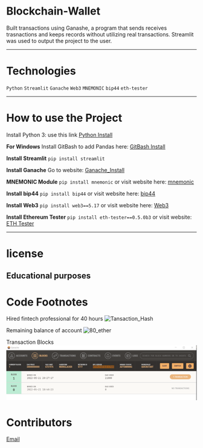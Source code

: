 # Blockchain-Wallet
Built transactions using Ganashe, a program that sends receives trasnactions and keeps records without utilizing real transactions.
Streamlit was used to output the project to the user.


---
# Technologies
`Python`
`Streamlit`
`Ganache`
`Web3`
`MNEMONIC`
`bip44`
`eth-tester`


---

# How to use the Project
Install Python 3: use this link  [Python Install](https://www.python.org/)

**For Windows**
Install GitBash to add Pandas here: [GitBash Install](https://gitforwindows.org/) 

**Install Streamlit**
`pip install streamlit`

**Install Ganache**
Go to website: [Ganache_Install](https://trufflesuite.com/ganache/)

**MNEMONIC Module**
`pip install mnemonic` or visit website here: [mnemonic](https://pypi.org/project/mnemonic/)

**Install bip44**
`pip install bip44` or visit website here: [bip44](https://pypi.org/project/bip44/)

**Install Web3**
`pip install web3==5.17` or visit website here: [Web3](https://web3py.readthedocs.io/en/stable/overview.html)

**Install Ethereum Tester**
`pip install eth-tester==0.5.0b3` or visit website: [ETH Tester](https://pypi.org/project/ethereum-tester/0.1.0a4/)

---
# license
**Educational purposes**
---

# Code Footnotes

Hired fintech professional for 40 hours
![Tansaction_Hash]()

Remaining balance of account
![80_ether]()

Transaction Blocks
![Blocks](https://github.com/beccabeastly/Blockchain-Wallet/blob/main/blocks.png)


# Contributors
[Email](beccabeastly@gmail.com)
